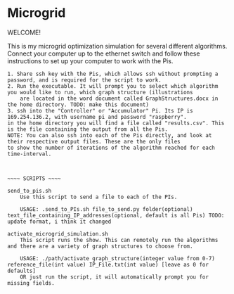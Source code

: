 # Microgrid

WELCOME!

This is my microgrid optimization simulation for several different algorithms. Connect your computer up to the ethernet switch and follow these instructions
to set up your computer to work with the Pis.

~~~~ SETUP INSTRUCTIONS ~~~~
1. Share ssh key with the Pis, which allows ssh without prompting a password, and is required for the script to work.
2. Run the executable. It will prompt you to select which algorithm you would like to run, which graph structure (illustrations
	are located in the word document called GraphStructures.docx in the home directory. TODO: make this document)
3. ssh into the "Controller" or "Accumulator" Pi. Its IP is 169.254.136.2, with username pi and password "raspberry".
in the home directory you will find a file called "results.csv". This is the file containing the output from all the Pis.
NOTE: You can also ssh into each of the Pis directly, and look at their respective output files. These are the only files
to show the number of iterations of the algorithm reached for each time-interval.



~~~~ SCRIPTS ~~~~

send_to_pis.sh
	Use this script to send a file to each of the PIs.

	USAGE: .send_to_PIs.sh file_to_send.py folder(optional) text_file_containing_IP_addresses(optional, default is all Pis) TODO: update format, i think it changed

activate_microgrid_simulation.sh
	This script runs the show. This can remotely run the algorithms and there are a variety of graph structures to choose from.

	USAGE: ./path/activate graph_structure(integer value from 0-7) reference_file(int value) IP_File.txt(int value) [leave as 0 for defaults]
	OR just run the script, it will automatically prompt you for missing fields.


